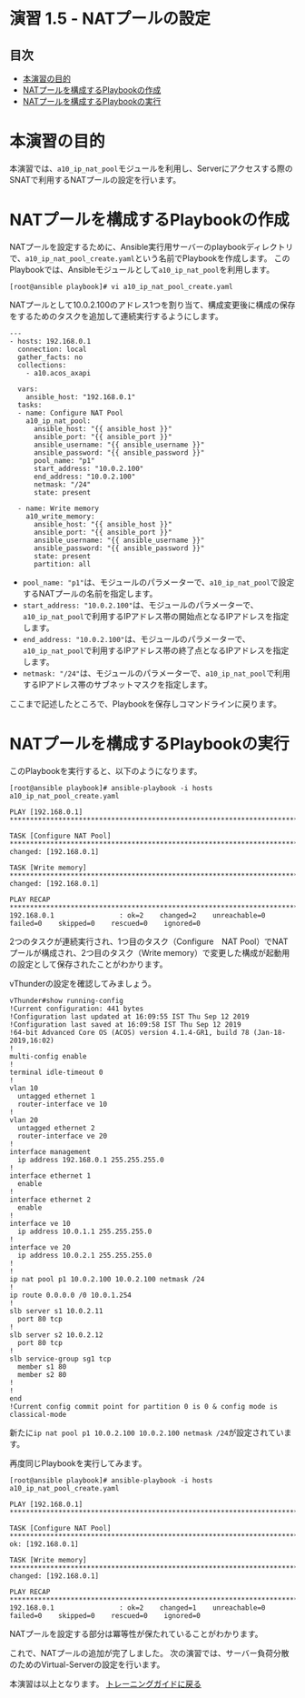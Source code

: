 # 演習 1.5 - NATプールの設定

## 目次

- [本演習の目的](#本演習の目的)
- [NATプールを構成するPlaybookの作成](#NATプールを構成するPlaybookの作成)
- [NATプールを構成するPlaybookの実行](#NATプールを構成するPlaybookの実行)

# 本演習の目的

本演習では、`a10_ip_nat_pool`モジュールを利用し、Serverにアクセスする際のSNATで利用するNATプールの設定を行います。

# NATプールを構成するPlaybookの作成

NATプールを設定するために、Ansible実行用サーバーのplaybookディレクトリで、`a10_ip_nat_pool_create.yaml`という名前でPlaybookを作成します。
このPlaybookでは、Ansibleモジュールとして`a10_ip_nat_pool`を利用します。

```
[root@ansible playbook]# vi a10_ip_nat_pool_create.yaml
```

NATプールとして10.0.2.100のアドレス1つを割り当て、構成変更後に構成の保存をするためのタスクを追加して連続実行するようにします。

``` 
---
- hosts: 192.168.0.1
  connection: local
  gather_facts: no
  collections:
    - a10.acos_axapi

  vars:
    ansible_host: "192.168.0.1"
  tasks:
  - name: Configure NAT Pool
    a10_ip_nat_pool:
      ansible_host: "{{ ansible_host }}"
      ansible_port: "{{ ansible_port }}"
      ansible_username: "{{ ansible_username }}"
      ansible_password: "{{ ansible_password }}"
      pool_name: "p1"
      start_address: "10.0.2.100"
      end_address: "10.0.2.100"
      netmask: "/24"
      state: present

  - name: Write memory
    a10_write_memory:
      ansible_host: "{{ ansible_host }}"
      ansible_port: "{{ ansible_port }}"
      ansible_username: "{{ ansible_username }}"
      ansible_password: "{{ ansible_password }}"
      state: present
      partition: all
```

- `pool_name: "p1"`は、モジュールのパラメーターで、`a10_ip_nat_pool`で設定するNATプールの名前を指定します。
- `start_address: "10.0.2.100"`は、モジュールのパラメーターで、`a10_ip_nat_pool`で利用するIPアドレス帯の開始点となるIPアドレスを指定します。
- `end_address: "10.0.2.100"`は、モジュールのパラメーターで、`a10_ip_nat_pool`で利用するIPアドレス帯の終了点となるIPアドレスを指定します。
- `netmask: "/24"`は、モジュールのパラメーターで、`a10_ip_nat_pool`で利用するIPアドレス帯のサブネットマスクを指定します。

ここまで記述したところで、Playbookを保存しコマンドラインに戻ります。

# NATプールを構成するPlaybookの実行

このPlaybookを実行すると、以下のようになります。

```
[root@ansible playbook]# ansible-playbook -i hosts a10_ip_nat_pool_create.yaml

PLAY [192.168.0.1] ********************************************************************************************************************************

TASK [Configure NAT Pool] *************************************************************************************************************************
changed: [192.168.0.1]

TASK [Write memory] *******************************************************************************************************************************
changed: [192.168.0.1]

PLAY RECAP ****************************************************************************************************************************************
192.168.0.1                : ok=2    changed=2    unreachable=0    failed=0    skipped=0    rescued=0    ignored=0

```

2つのタスクが連続実行され、1つ目のタスク（Configure　NAT Pool）でNATプールが構成され、2つ目のタスク（Write memory）で変更した構成が起動用の設定として保存されたことがわかります。

vThunderの設定を確認してみましょう。

```
vThunder#show running-config
!Current configuration: 441 bytes
!Configuration last updated at 16:09:55 IST Thu Sep 12 2019
!Configuration last saved at 16:09:58 IST Thu Sep 12 2019
!64-bit Advanced Core OS (ACOS) version 4.1.4-GR1, build 78 (Jan-18-2019,16:02)
!
multi-config enable
!
terminal idle-timeout 0
!
vlan 10
  untagged ethernet 1
  router-interface ve 10
!
vlan 20
  untagged ethernet 2
  router-interface ve 20
!
interface management
  ip address 192.168.0.1 255.255.255.0
!
interface ethernet 1
  enable
!
interface ethernet 2
  enable
!
interface ve 10
  ip address 10.0.1.1 255.255.255.0
!
interface ve 20
  ip address 10.0.2.1 255.255.255.0
!
!
ip nat pool p1 10.0.2.100 10.0.2.100 netmask /24
!
ip route 0.0.0.0 /0 10.0.1.254
!
slb server s1 10.0.2.11
  port 80 tcp
!
slb server s2 10.0.2.12
  port 80 tcp
!
slb service-group sg1 tcp
  member s1 80
  member s2 80
!
!
end
!Current config commit point for partition 0 is 0 & config mode is classical-mode
```

新たに`ip nat pool p1 10.0.2.100 10.0.2.100 netmask /24`が設定されています。

再度同じPlaybookを実行してみます。
```
[root@ansible playbook]# ansible-playbook -i hosts a10_ip_nat_pool_create.yaml

PLAY [192.168.0.1] ********************************************************************************************************************************

TASK [Configure NAT Pool] *************************************************************************************************************************
ok: [192.168.0.1]

TASK [Write memory] *******************************************************************************************************************************
changed: [192.168.0.1]

PLAY RECAP ****************************************************************************************************************************************
192.168.0.1                : ok=2    changed=1    unreachable=0    failed=0    skipped=0    rescued=0    ignored=0

```

NATプールを設定する部分は冪等性が保たれていることがわかります。

これで、NATプールの追加が完了しました。
次の演習では、サーバー負荷分散のためのVirtual-Serverの設定を行います。

本演習は以上となります。  [トレーニングガイドに戻る](../README.ja.md)

